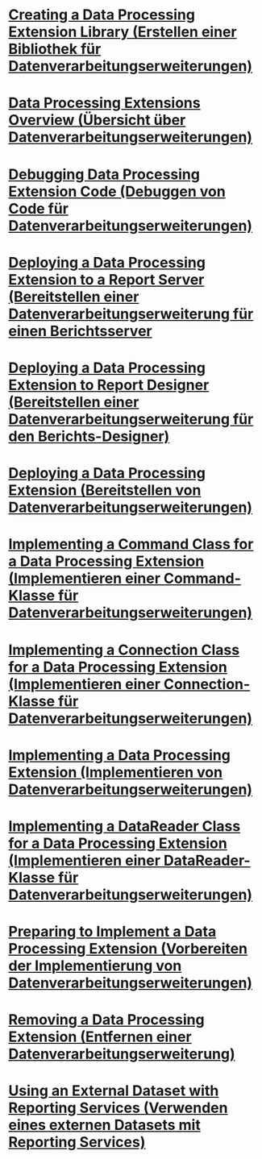 # [Creating a Data Processing Extension Library (Erstellen einer Bibliothek für Datenverarbeitungserweiterungen)](creating-a-data-processing-extension-library.md)
# [Data Processing Extensions Overview (Übersicht über Datenverarbeitungserweiterungen)](data-processing-extensions-overview.md)
# [Debugging Data Processing Extension Code (Debuggen von Code für Datenverarbeitungserweiterungen)](debugging-data-processing-extension-code.md)
# [Deploying a Data Processing Extension to a Report Server (Bereitstellen einer Datenverarbeitungserweiterung für einen Berichtsserver](deploying-a-data-processing-extension-to-a-report-server.md)
# [Deploying a Data Processing Extension to Report Designer (Bereitstellen einer Datenverarbeitungserweiterung für den Berichts-Designer)](deploying-a-data-processing-extension-to-report-designer.md)
# [Deploying a Data Processing Extension (Bereitstellen von Datenverarbeitungserweiterungen)](deploying-a-data-processing-extension.md)
# [Implementing a Command Class for a Data Processing Extension (Implementieren einer Command-Klasse für Datenverarbeitungserweiterungen)](implementing-a-command-class-for-a-data-processing-extension.md)
# [Implementing a Connection Class for a Data Processing Extension (Implementieren einer Connection-Klasse für Datenverarbeitungserweiterungen)](implementing-a-connection-class-for-a-data-processing-extension.md)
# [Implementing a Data Processing Extension (Implementieren von Datenverarbeitungserweiterungen)](implementing-a-data-processing-extension.md)
# [Implementing a DataReader Class for a Data Processing Extension (Implementieren einer DataReader-Klasse für Datenverarbeitungserweiterungen)](implementing-a-datareader-class-for-a-data-processing-extension.md)
# [Preparing to Implement a Data Processing Extension (Vorbereiten der Implementierung von Datenverarbeitungserweiterungen)](preparing-to-implement-a-data-processing-extension.md)
# [Removing a Data Processing Extension (Entfernen einer Datenverarbeitungserweiterung)](removing-a-data-processing-extension.md)
# [Using an External Dataset with Reporting Services (Verwenden eines externen Datasets mit Reporting Services)](using-an-external-dataset-with-reporting-services.md)
